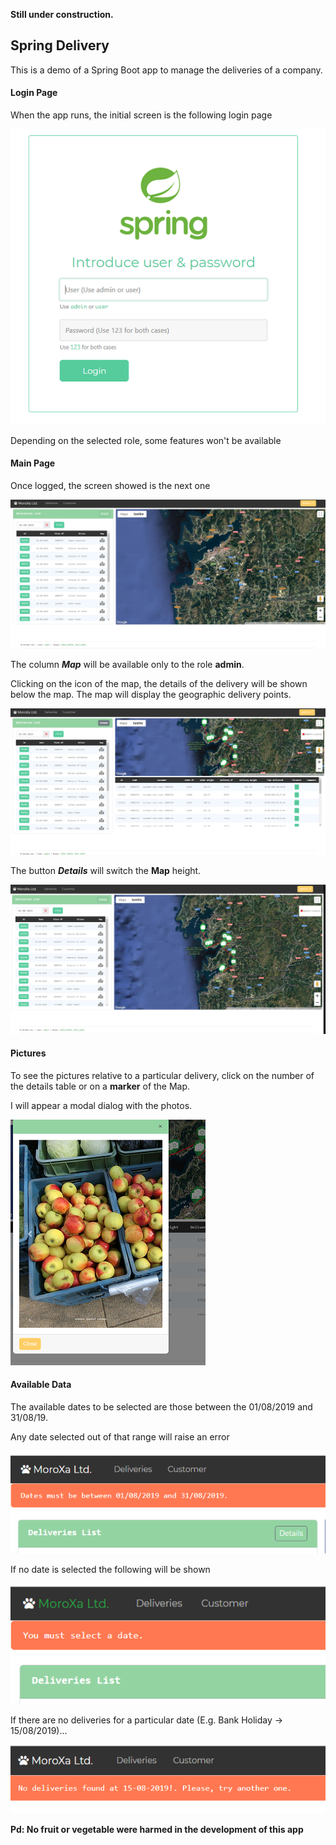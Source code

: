 **Still under construction.**
## Spring Delivery  

This is a demo of a Spring Boot app to manage the deliveries of a company.


#### Login Page
When the app runs, the initial screen is the following login page

![Login_Image](./git_images/login_image.png)

Depending on the selected role, some features won't be available

#### Main Page

Once logged, the screen showed is the next one

![Main Page](./git_images/main_page.png)

The column ***Map*** will be available only to the role **admin**.

Clicking on the icon of the map, the details of the delivery will be shown below the map.
The map will display the geographic delivery points.

![Delivery Detail](./git_images/delivery_detail.png)

The button ***Details*** will switch the **Map** height.

![Whole Map](./git_images/whole_map.png)

#### Pictures

To see the pictures relative to a particular delivery, click on the number of the details table or on a **marker** of the Map.

I will appear a modal dialog with the photos.

![Pictures Modal](./git_images/pictures_modal.png)

#### Available Data 

The available dates to be selected are those between the 01/08/2019 and 31/08/19.

Any date selected out of that range will raise an error

![Out Of Range Error](./git_images/out_of_range_error.png)
 
If no date is selected the following will be shown 
 
![Must Select Date Error](./git_images/must_select_date_error.png)


If there are no deliveries for a particular date (E.g. Bank Holiday -> 15/08/2019)... 
 
![Bank Holiday Error](./git_images/bank_holiday_error.png)

**Pd: No fruit or vegetable were harmed in the development of this app**
